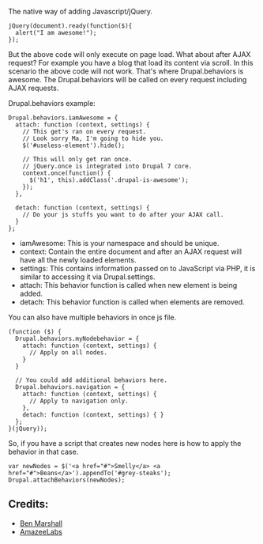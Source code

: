 The native way of adding Javascript/jQuery.

```
jQuery(document).ready(function($){
  alert("I am awesome!");
});
```

But the above code will only execute on page load.
What about after AJAX request? For example you have a blog that load
its content via scroll. In this scenario the above code will not work.
That's where Drupal.behaviors is awesome. The Drupal.behaviors will be
called on every request including AJAX requests.

Drupal.behaviors example:

```
Drupal.behaviors.iamAwesome = {
  attach: function (context, settings) {
    // This get's ran on every request.
    // Look sorry Ma, I'm going to hide you.
    $('#useless-element').hide();

    // This will only get ran once.
    // jQuery.once is integrated into Drupal 7 core.
    context.once(function() {
      $('h1', this).addClass('.drupal-is-awesome');
    });
  },

  detach: function (context, settings) {
    // Do your js stuffs you want to do after your AJAX call.
  }
};
```

* iamAwesome: This is your namespace and should be unique.
* context: Contain the entire document and after an AJAX request will have all the newly loaded elements.
* settings: This contains information passed on to JavaScript via PHP, it is similar to accessing it via Drupal.settings.
* attach: This behavior function is called when new element is being added.
* detach: This behavior function is called when elements are removed.

You can also have multiple behaviors in once js file.

```
(function ($) {
  Drupal.behaviors.myNodebehavior = {
    attach: function (context, settings) {
      // Apply on all nodes.
    }
  }

  // You could add additional behaviors here.
  Drupal.behaviors.navigation = {
    attach: function (context, settings) {
      // Apply to navigation only.
    },
    detach: function (context, settings) { }
  };
}(jQuery));
```

So, if you have a script that creates new nodes here is how to apply the behavior
in that case.

```
var newNodes = $('<a href="#">Smelly</a> <a href="#">Beans</a>').appendTo('#grey-steaks');
Drupal.attachBehaviors(newNodes);
```

Credits:
--------

* [Ben Marshall](http://www.benmarshall.me/drupal-behaviors-introduction/)
* [AmazeeLabs](http://www.amazeelabs.com/en/blog/drupal-behaviors-quick-how)
